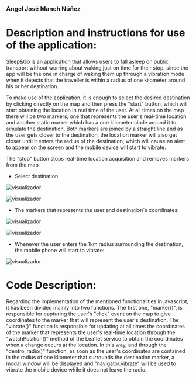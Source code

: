 ### Angel José Manch Núñez 

# Description and instructions for use of the application:

Sleep&Go is an application that allows users to fall asleep on public transport without worring about waking just on time for their stop, since the app will be the one in charge of waking them up through a vibration mode when it detects that the traveller is within a radius of one kilometer around his or her destination.

To make use of the application, it is enough to select the desired destination by clicking directly on the map and then press the "start" button, which will start obtaining the location in real time of the user. At all times on the map there will be two markers, one that represents the user's real-time location and another static marker which has a one kilometer circle around it to simulate the destination. Both markers are joined by a straight line and as the user gets closer to the destination, the location marker will also get closer until it enters the radius of the destination, which will cause an alert to appear on the screen and the mobile device will start to vibrate.

The "stop" button stops real-time location acquisition and removes markers from the map

- Select destination:

![visualizador](media/inicio.png)

![visualizador](media/destino.png)

- The markers that represents the user and destination´s coordinates:

![visualizador](media/mensaje.png)

![visualizador](media/ruta.png)

- Whenever the user enters the 1km radius surrounding the destination, the mobile phone will start to vibrate:

![visualizador](media/cerca.png)


# Code Description:

Regarding the implementation of the mentioned functionalities in javascript, it has been divided mainly into two functions. The first one, "marker()", is responsible for capturing the user's "click" event on the map to give coordinates to the marker that will represent the user's destination. The "vibrate()" function is responsible for updating at all times the coordinates of the marker that represents the user's real-time location through the "watchPosition()" method of the Leaflet service to obtain the coordinates when a change occurs at the location. In this way, and through the "dentro_radio()" function, as soon as the user's coordinates are contained in the radius of one kilometer that surrounds the destination marker, a modal window will be displayed and "navigator.vibrate" will be used to vibrate the mobile device while it does not leave the radio.